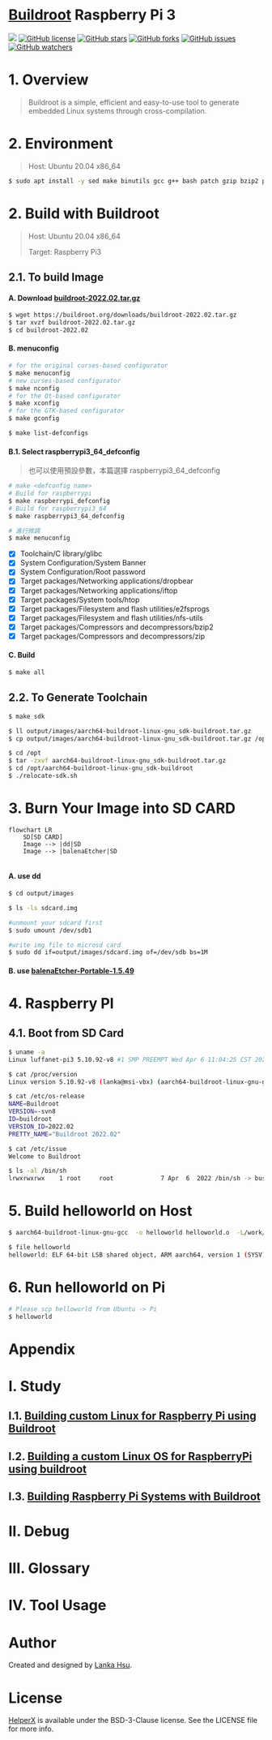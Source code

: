 # [Buildroot](https://buildroot.org) Raspberry Pi 3
[![](https://img.shields.io/badge/Powered%20by-lankahsu%20-brightgreen.svg)](https://github.com/lankahsu520/HelperX)
[![GitHub license][license-image]][license-url]
[![GitHub stars][stars-image]][stars-url]
[![GitHub forks][forks-image]][forks-url]
[![GitHub issues][issues-image]][issues-image]
[![GitHub watchers][watchers-image]][watchers-image]

[license-image]: https://img.shields.io/github/license/lankahsu520/HelperX.svg
[license-url]: https://github.com/lankahsu520/HelperX/blob/master/LICENSE
[stars-image]: https://img.shields.io/github/stars/lankahsu520/HelperX.svg
[stars-url]: https://github.com/lankahsu520/HelperX/stargazers
[forks-image]: https://img.shields.io/github/forks/lankahsu520/HelperX.svg
[forks-url]: https://github.com/lankahsu520/HelperX/network
[issues-image]: https://img.shields.io/github/issues/lankahsu520/HelperX.svg
[issues-url]: https://github.com/lankahsu520/HelperX/issues
[watchers-image]: https://img.shields.io/github/watchers/lankahsu520/HelperX.svg
[watchers-url]: https://github.com/lankahsu520/HelperX/watchers

# 1. Overview

> Buildroot is a simple, efficient and easy-to-use tool to generate embedded Linux systems through cross-compilation.

# 2. Environment

> Host: Ubuntu 20.04 x86_64

```bash
$ sudo apt install -y sed make binutils gcc g++ bash patch gzip bzip2 perl tar cpio python unzip rsync wget libncurses-dev

```

# 2. Build with Buildroot

> Host: Ubuntu 20.04 x86_64
>
> Target: Raspberry Pi3

## 2.1. To build Image

#### A. Download [buildroot-2022.02.tar.gz](https://buildroot.org/downloads/buildroot-2022.02.tar.gz)

```bash
$ wget https://buildroot.org/downloads/buildroot-2022.02.tar.gz
$ tar xvzf buildroot-2022.02.tar.gz
$ cd buildroot-2022.02
```

#### B. menuconfig

```bash
# for the original curses-based configurator
$ make menuconfig
# new curses-based configurator
$ make nconfig
# for the Qt-based configurator
$ make xconfig
# for the GTK-based configurator
$ make gconfig

$ make list-defconfigs

```
#### B.1. Select raspberrypi3_64_defconfig

> 也可以使用預設參數，本篇選擇 raspberrypi3_64_defconfig

```bash
# make <defconfig name>
# Build for raspberrypi
$ make raspberrypi_defconfig
# Build for raspberrypi3_64
$ make raspberrypi3_64_defconfig
```

```bash
# 進行微調
$ make menuconfig
```

- [x] Toolchain/C library/glibc
- [x] System Configuration/System Banner
- [x] System Configuration/Root password
- [x] Target packages/Networking applications/dropbear
- [x] Target packages/Networking applications/iftop
- [x] Target packages/System tools/htop
- [x] Target packages/Filesystem and flash utilities/e2fsprogs
- [x] Target packages/Filesystem and flash utilities/nfs-utils
- [x] Target packages/Compressors and decompressors/bzip2
- [x] Target packages/Compressors and decompressors/zip

#### C. Build

```bash
$ make all
```

## 2.2. To Generate Toolchain

```bash
$ make sdk

$ ll output/images/aarch64-buildroot-linux-gnu_sdk-buildroot.tar.gz
$ cp output/images/aarch64-buildroot-linux-gnu_sdk-buildroot.tar.gz /opt

$ cd /opt
$ tar -zxvf aarch64-buildroot-linux-gnu_sdk-buildroot.tar.gz
$ cd /opt/aarch64-buildroot-linux-gnu_sdk-buildroot
$ ./relocate-sdk.sh
```

# 3. Burn Your Image into SD CARD

```mermaid
flowchart LR
	SD[SD CARD]
	Image --> |dd|SD
	Image --> |balenaEtcher|SD
	
```

#### A. use dd

```bash
$ cd output/images

$ ls -ls sdcard.img

#unmount your sdcard first
$ sudo umount /dev/sdb1

#write img file to microsd card
$ sudo dd if=output/images/sdcard.img of=/dev/sdb bs=1M
```

#### B. use [balenaEtcher-Portable-1.5.49](https://www.balena.io/etcher/)

# 4. Raspberry PI

## 4.1. Boot from SD Card

```bash
$ uname -a
Linux luffanet-pi3 5.10.92-v8 #1 SMP PREEMPT Wed Apr 6 11:04:25 CST 2022 aarch64 GNU/Linux

$ cat /proc/version
Linux version 5.10.92-v8 (lanka@msi-vbx) (aarch64-buildroot-linux-gnu-gcc.br_real (Buildroot -svn8) 10.3.0, GNU ld (GNU Binutils) 2.36.1) #1 SMP PREEMPT Wed Apr 6 11:04:25 CST 2022

$ cat /etc/os-release
NAME=Buildroot
VERSION=-svn8
ID=buildroot
VERSION_ID=2022.02
PRETTY_NAME="Buildroot 2022.02"

$ cat /etc/issue
Welcome to Buildroot

$ ls -al /bin/sh
lrwxrwxrwx    1 root     root             7 Apr  6  2022 /bin/sh -> busybox

```

# 5. Build helloworld on Host

```bash
$ aarch64-buildroot-linux-gnu-gcc  -o helloworld helloworld.o  -L/work/codebase/xbox/xbox_123/install/raspi009_aarch64-buildroot-linux-gnu/lib -Wl,-rpath,/usr/lib  -ldl -pthread -lm

$ file helloworld
helloworld: ELF 64-bit LSB shared object, ARM aarch64, version 1 (SYSV), dynamically linked, interpreter /lib/ld-linux-aarch64.so.1, for GNU/Linux 5.10.0, with debug_info, not stripped

```

# 6. Run helloworld on Pi

```bash
# Please scp helloworld from Ubuntu -> Pi 
$ helloworld
```

# Appendix

# I. Study

## I.1. [Building custom Linux for Raspberry Pi using Buildroot](https://medium.com/@hungryspider/building-custom-linux-for-raspberry-pi-using-buildroot-f81efc7aa817)

## I.2. [Building a custom Linux OS for RaspberryPi using buildroot](https://www.linkedin.com/pulse/building-custom-linux-os-raspberrypi-using-buildroot-aswin-venu)

## I.3. [Building Raspberry Pi Systems with Buildroot](https://jumpnowtek.com/rpi/Raspberry-Pi-Systems-with-Buildroot.html)

# II. Debug

# III. Glossary

# IV. Tool Usage

# Author

Created and designed by [Lanka Hsu](lankahsu@gmail.com).

# License

[HelperX](https://github.com/lankahsu520/HelperX) is available under the BSD-3-Clause license. See the LICENSE file for more info.
